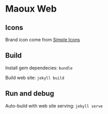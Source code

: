 # Maoux Web

## Icons

Brand icon come from [Simple Icons](https://simpleicons.org/)

## Build

Install gem dependecies: `bundle`

Build web site: `jekyll build`

## Run and debug

Auto-build with web site serving: `jekyll serve`

